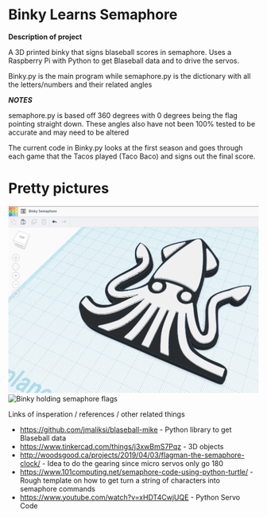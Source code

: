 # Binky Learns Semaphore

**Description of project**

A 3D printed binky that signs blaseball scores in semaphore. Uses a Raspberry Pi with Python to get Blaseball data and to drive the servos.

Binky.py is the main program while semaphore.py is the dictionary with all the letters/numbers and their related angles

***NOTES***

semaphore.py is based off 360 degrees with 0 degrees being the flag pointing straight down. These angles also have not been 100% tested to be accurate and may need to be altered 

The current code in Binky.py looks at the first season and goes through each game that the Tacos played (Taco Baco) and signs out the final score.

# Pretty pictures
![Binky in Tinkercad](/Untitled.png)
![Binky holding semaphore flags](/binkyFlag.png)

Links of insperation / references / other related things
* https://github.com/jmaliksi/blaseball-mike - Python library to get Blaseball data
* https://www.tinkercad.com/things/j3xwBmS7Pqz - 3D objects
* http://woodsgood.ca/projects/2019/04/03/flagman-the-semaphore-clock/ - Idea to do the gearing since micro servos only go 180
* https://www.101computing.net/semaphore-code-using-python-turtle/ - Rough template on how to get turn a string of characters into semaphore commands
* https://www.youtube.com/watch?v=xHDT4CwjUQE - Python Servo Code
